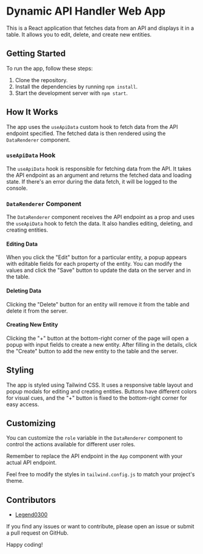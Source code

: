 # Dynamic API Handler Web App

This is a React application that fetches data from an API and displays it in a table. It allows you to edit, delete, and create new entities.

## Getting Started

To run the app, follow these steps:

1. Clone the repository.
2. Install the dependencies by running `npm install`.
3. Start the development server with `npm start`.

## How It Works

The app uses the `useApiData` custom hook to fetch data from the API endpoint specified. The fetched data is then rendered using the `DataRenderer` component.

### `useApiData` Hook

The `useApiData` hook is responsible for fetching data from the API. It takes the API endpoint as an argument and returns the fetched data and loading state. If there's an error during the data fetch, it will be logged to the console.

### `DataRenderer` Component

The `DataRenderer` component receives the API endpoint as a prop and uses the `useApiData` hook to fetch the data. It also handles editing, deleting, and creating entities.

#### Editing Data

When you click the "Edit" button for a particular entity, a popup appears with editable fields for each property of the entity. You can modify the values and click the "Save" button to update the data on the server and in the table.

#### Deleting Data

Clicking the "Delete" button for an entity will remove it from the table and delete it from the server.

#### Creating New Entity

Clicking the "+" button at the bottom-right corner of the page will open a popup with input fields to create a new entity. After filling in the details, click the "Create" button to add the new entity to the table and the server.

## Styling

The app is styled using Tailwind CSS. It uses a responsive table layout and popup modals for editing and creating entities. Buttons have different colors for visual cues, and the "+" button is fixed to the bottom-right corner for easy access.

## Customizing

You can customize the `role` variable in the `DataRenderer` component to control the actions available for different user roles.

Remember to replace the API endpoint in the `App` component with your actual API endpoint.

Feel free to modify the styles in `tailwind.config.js` to match your project's theme.

## Contributors

- [Legend0300](https://github.com/Legend0300)

If you find any issues or want to contribute, please open an issue or submit a pull request on GitHub.

Happy coding!
